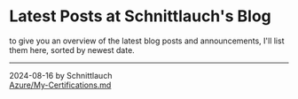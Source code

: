 # Latest Posts at Schnittlauch's Blog
to give you an overview of the latest blog posts and announcements, I'll list them here, sorted by newest date.

---

2024-08-16 by Schnittlauch <br>
[Azure/My-Certifications.md](https://github.com/IrgendwasMitSchnittlauch/Blog/blob/main/Azure/My-Certifications.md)
